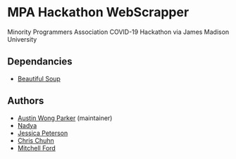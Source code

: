 # MPA Hackathon WebScrapper
Minority Programmers Association COVID-19 Hackathon via James Madison University

## Dependancies
* [Beautiful Soup](https://www.crummy.com/software/BeautifulSoup/)

## Authors
* [Austin Wong Parker](https://github.com/AustinWongParker/) (maintainer)
* [Nadya](https://github.com/ninjanadya/)
* [Jessica Peterson](https://github.com/jpetersen2/)
* [Chris Chuhn](https://github.com/cchunh20/)
* [Mitchell Ford](https://github.com/MitchellTFord/)

